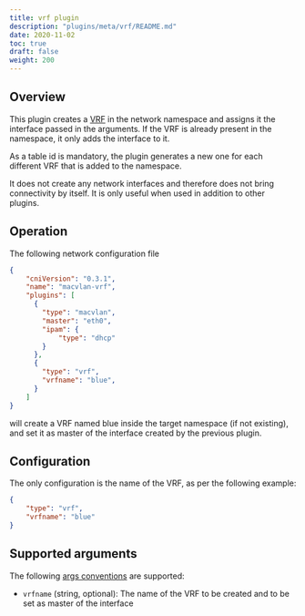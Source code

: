 ```yaml
---
title: vrf plugin
description: "plugins/meta/vrf/README.md"
date: 2020-11-02
toc: true
draft: false
weight: 200
---
```


## Overview

This plugin creates a [VRF](https://www.kernel.org/doc/Documentation/networking/vrf.txt) in the network namespace and assigns it the interface passed in the arguments. If the VRF is already present in the namespace, it only adds the interface to it.

As a table id is mandatory, the plugin generates a new one for each different VRF that is added to the namespace.

It does not create any network interfaces and therefore does not bring connectivity by itself.
It is only useful when used in addition to other plugins.

## Operation

The following network configuration file

```json
{
    "cniVersion": "0.3.1",
    "name": "macvlan-vrf",
    "plugins": [
      {
        "type": "macvlan",
        "master": "eth0",
        "ipam": {
            "type": "dhcp"
        }
      },
      {
        "type": "vrf",
        "vrfname": "blue",
      }
    ]
}
```

will create a VRF named blue inside the target namespace (if not existing), and set it as master of the interface created by the previous plugin.

## Configuration

The only configuration is the name of the VRF, as per the following example:

```json
{
    "type": "vrf",
    "vrfname": "blue"
}
```

## Supported arguments

The following [args conventions](https://github.com/containernetworking/cni/blob/master/CONVENTIONS.md#args-in-network-config) are supported:

* `vrfname` (string, optional): The name of the VRF to be created and to be set as master of the interface
